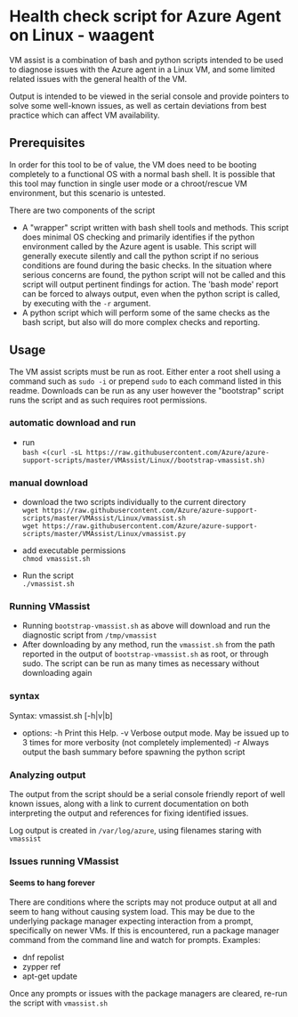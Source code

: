 # Health check script for Azure Agent on Linux - waagent
VM assist is a combination of bash and python scripts intended to be used to diagnose issues with the Azure agent in a Linux VM, and some limited related issues with the general health of the VM.

Output is intended to be viewed in the serial console and provide pointers to solve some well-known issues, as well as certain deviations from best practice which can affect VM availability.

## Prerequisites
In order for this tool to be of value, the VM does need to be booting completely to a functional OS with a normal bash shell.  It is possible that this tool may function in single user mode or a chroot/rescue VM environment, but this scenario is untested.

There are two components of the script
- A "wrapper" script written with bash shell tools and methods. This script does minimal OS checking and primarily identifies if the python environment called by the Azure agent is usable.  This script will generally execute silently and call the python script if no serious conditions are found during the basic checks.  In the situation where serious concerns are found, the python script will not be called and this script will output pertinent findings for action.  The 'bash mode' report can be forced to always output, even when the python script is called, by executing with the `-r` argument.
- A python script which will perform some of the same checks as the bash script, but also will do more complex checks and reporting.

## Usage
The VM assist scripts must be run as root.  Either enter a root shell using a command such as `sudo -i` or prepend `sudo` to each command listed in this readme.  Downloads can be run as any user however the "bootstrap" script runs the script and as such requires root permissions.

### automatic download and run
- run\
   `bash <(curl -sL https://raw.githubusercontent.com/Azure/azure-support-scripts/master/VMAssist/Linux//bootstrap-vmassist.sh)`

### manual download
- download the two scripts individually to the current directory\
   `wget https://raw.githubusercontent.com/Azure/azure-support-scripts/master/VMAssist/Linux/vmassist.sh`\
   `wget https://raw.githubusercontent.com/Azure/azure-support-scripts/master/VMAssist/Linux/vmassist.py`

- add executable permissions\
`chmod vmassist.sh`
- Run the script\
`./vmassist.sh`

### Running VMassist
- Running `bootstrap-vmassist.sh` as above will download and run the diagnostic script from `/tmp/vmassist`
- After downloading by any method, run the `vmassist.sh` from the path reported in the output of `bootstrap-vmassist.sh` as root, or through sudo.  The script can be run as many times as necessary without downloading again

### syntax
Syntax: vmassist.sh [-h|v|b]
- options:
   -h     Print this Help.
   -v     Verbose output mode.  May be issued up to 3 times for more verbosity (not completely implemented)
   -r     Always output the bash summary before spawning the python script

### Analyzing output
The output from the script should be a serial console friendly report of well known issues, along with a link to current documentation on both interpreting the output and references for fixing identified issues.

Log output is created in `/var/log/azure`, using filenames staring with `vmassist`

### Issues running VMassist
#### Seems to hang forever
There are conditions where the scripts may not produce output at all and seem to hang without causing system load.  This may be due to the underlying package manager expecting interaction from a prompt, specifically on newer VMs.  If this is encountered, run a package manager command from the command line and watch for prompts.  Examples:
- dnf repolist
- zypper ref
- apt-get update

Once any prompts or issues with the package managers are cleared, re-run the script with `vmassist.sh`
